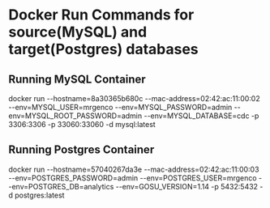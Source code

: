 
# Docker Run Commands for source(MySQL) and target(Postgres) databases

## Running MySQL Container
docker run --hostname=8a30365b680c --mac-address=02:42:ac:11:00:02 --env=MYSQL_USER=mrgenco --env=MYSQL_PASSWORD=admin --env=MYSQL_ROOT_PASSWORD=admin --env=MYSQL_DATABASE=cdc  -p 3306:3306 -p 33060:33060  -d mysql:latest

## Running Postgres Container
docker run --hostname=57040267da3e --mac-address=02:42:ac:11:00:03 --env=POSTGRES_PASSWORD=admin --env=POSTGRES_USER=mrgenco --env=POSTGRES_DB=analytics  --env=GOSU_VERSION=1.14 -p 5432:5432  -d postgres:latest
